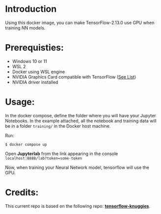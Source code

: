 # Introduction

Using this docker image, you can make TensorFlow-2.13.0 use GPU when training NN models.

# Prerequisties:

* Windows 10 or 11
* WSL 2
* Docker using WSL engine
* NVIDIA Graphics Card compatible with TensorFlow ([See List](https://developer.nvidia.com/cuda-gpus))
* NVIDIA driver installed


# Usage:

In the docker compose, define the folder where you will have your Jupyter Notebooks.
In the example attached, all the notebook and training data will be in a folder `training/` in the Docker host machine.

Run:
```
$ docker compose up
```

Open **Jupyterlab** from the link appearing in the console `localhost:8888/lab?token=some-token`

Now, when training your Neural Network model, tensorflow will use the GPU.

# Credits:

This current repo is based on the following repo: **[tensorflow-knuggies](https://github.com/KNuggies/tensorflow-knuggies)**.
